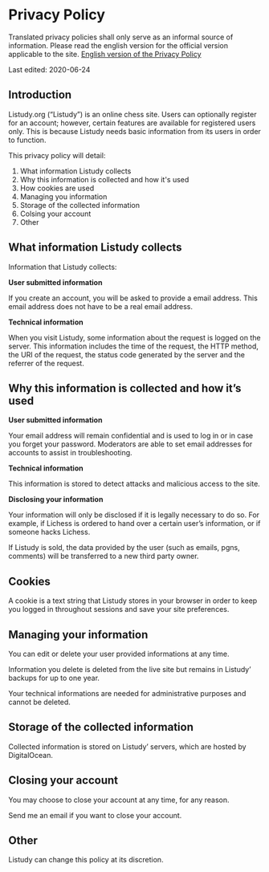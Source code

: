 Privacy Policy
==============

Translated privacy policies shall only serve as an informal source of information. Please read the english version for the official version applicable to the site. [English version of the Privacy Policy](https://listudy.org/en/privacy)

Last edited: 2020-06-24

Introduction
------------

Listudy.org (“Listudy”) is an online chess site. Users can optionally register for an account; however, certain features are available for registered users only. This is because Listudy needs basic information from its users in order to function.

This privacy policy will detail:

1.  What information Listudy collects
2.  Why this information is collected and how it's used
3.  How cookies are used
4.  Managing you information
5.  Storage of the collected information
6.  Colsing your account
7.  Other

What information Listudy collects
---------------------------------

Information that Listudy collects:

**User submitted information**

If you create an account, you will be asked to provide a email address. This email address does not have to be a real email address.

**Technical information**

When you visit Listudy, some information about the request is logged on the server. This information includes the time of the request, the HTTP method, the URI of the request, the status code generated by the server and the referrer of the request.

Why this information is collected and how it’s used
---------------------------------------------------

**User submitted information**

Your email address will remain confidential and is used to log in or in case you forget your password. Moderators are able to set email addresses for accounts to assist in troubleshooting.

**Technical information**

This information is stored to detect attacks and malicious access to the site.

**Disclosing your information**

Your information will only be disclosed if it is legally necessary to do so. For example, if Lichess is ordered to hand over a certain user’s information, or if someone hacks Lichess.

If Listudy is sold, the data provided by the user (such as emails, pgns, comments) will be transferred to a new third party owner.

Cookies
-------

A cookie is a text string that Listudy stores in your browser in order to keep you logged in throughout sessions and save your site preferences.

Managing your information
-------------------------

You can edit or delete your user provided informations at any time.

Information you delete is deleted from the live site but remains in Listudy’ backups for up to one year.

Your technical informations are needed for administrative purposes and cannot be deleted.

Storage of the collected information
------------------------------------

Collected information is stored on Listudy’ servers, which are hosted by DigitalOcean.

Closing your account
--------------------

You may choose to close your account at any time, for any reason.

Send me an email if you want to close your account.

Other
-----

Listudy can change this policy at its discretion.